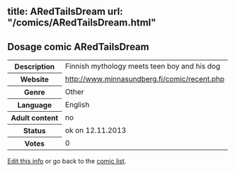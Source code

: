 title: ARedTailsDream
url: "/comics/ARedTailsDream.html"
---
Dosage comic ARedTailsDream
-----------------------------------------

<p id="msg"></p>
<script type="text/javascript">
if (window.location.search === '?edit_info_mail=sent_ok') {
  var elem = document.getElementById("msg");
  elem.innerHTML = 'Edited information sucessfully sent for review, which is usually done daily. Thanks!';
  elem.className = 'ok';
}
</script>
<table class="comicinfo">
<tr>
<th>Description</th><td>Finnish mythology meets teen boy and his dog</td>
</tr>
<tr>
<th>Website</th><td><a href="http://www.minnasundberg.fi/comic/recent.php">http://www.minnasundberg.fi/comic/recent.php</a></td>
</tr>
<tr>
<th>Genre</th><td>Other</td>
</tr>
<tr>
<th>Language</th><td>English</td>
</tr>
<tr>
<th>Adult content</th><td>no</td>
</tr>
<tr>
<th>Status</th><td>ok on 12.11.2013</td>
</tr>
<tr>
<th>Votes</th><td>0</td>
</tr>
</table>

[Edit this info](ARedTailsDream_edit.html) or go back to the [comic list](../comic-index.html).
